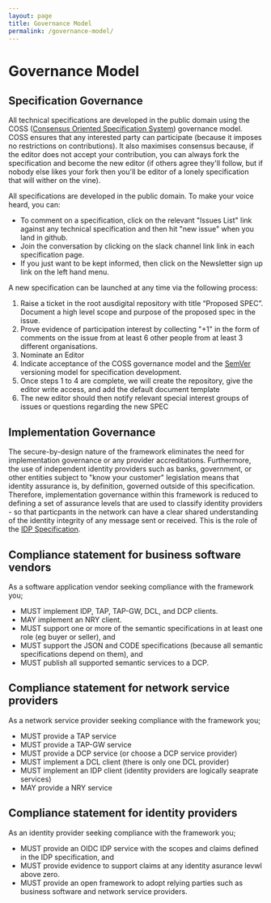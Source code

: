 ```yaml
---
layout: page
title: Governance Model
permalink: /governance-model/
---
```

# Governance Model

## Specification Governance
All technical specifications are developed in the public domain using the COSS ([Consensus Oriented Specification System](https://rfc.unprotocols.org/spec:2/COSS/)) governance model. COSS ensures that any interested party can participate (because it imposes no restrictions on contributions). It also maximises consensus because, if the editor does not accept your contribution, you can always fork the specification and become the new editor (if others agree they'll follow, but if nobody else likes your fork then you'll be editor of a lonely specification that will wither on the vine).

All specifications are developed in the public domain. To make your voice heard, you can:

 * To comment on a specification, click on the relevant "Issues List" link against any technical specification and then hit "new issue" when you land in github.
 * Join the conversation by clicking on the slack channel link link in each specification page.
 * If you just want to be kept informed, then click on the Newsletter sign up link on the left hand menu.

A new specification can be launched at any time via the following process:

 1. Raise a ticket in the root ausdigital repository with title “Proposed SPEC”. Document a high level scope and purpose of the proposed spec in the issue.
 2. Prove evidence of participation interest by collecting "+1" in the form of comments on the issue from at least 6 other people from at least 3 different organisations.
 3. Nominate an Editor
 4. Indicate acceptance of the COSS governance model and the [SemVer](http://semver.org/) versioning model for specification development.
  5. Once steps 1 to 4 are complete, we will create the repository, give the editor write access, and add the default document template
 6. The new editor should then notify relevant special interest groups of issues or questions regarding the new SPEC

## Implementation Governance
The secure-by-design nature of the framework eliminates the need for implementation governance or any provider accreditations. Furthermore, the use of independent identity providers such as banks, government, or other entities subject to "know your customer" legislation means that identity assurance is, by definition, governed outside of this specification. Therefore, implementation governance within this framework is reduced to defining a set of assurance levels that are used to classify identity providers - so that particpants in the network can have a clear shared understanding of the identity integrity of any message sent or received. This is the role of the [IDP Specification](https://identity-provider.readthedocs.org/).


## Compliance statement for business software vendors

As a software application vendor seeking compliance with the framework you;

 * MUST implement IDP, TAP, TAP-GW, DCL, and DCP clients.
 * MAY implement an NRY client.
 * MUST support one or more of the semantic specifications in at least one role (eg buyer or seller), and
 * MUST support the JSON and CODE specifications (because all semantic specifications depend on them), and
 * MUST publish all supported semantic services to a DCP.
 
## Compliance statement for network service providers

As a network service provider seeking compliance with the framework you;

 * MUST provide a TAP service
 * MUST provide a TAP-GW service
 * MUST provide a DCP service (or choose a DCP service provider)
 * MUST implement a DCL client (there is only one DCL provider)
 * MUST implement an IDP client (identity providers are logically seaprate services)
 * MAY provide a NRY service

## Compliance statement for identity providers

As an identity provider seeking compliance with the framework you;

* MUST provide an OIDC IDP service with the scopes and claims defined in the IDP specification, and
* MUST provide evidence to support claims at any identity asurance levwl above zero.
* MUST provide an open framework to adopt relying parties such as business software and network service providers.
